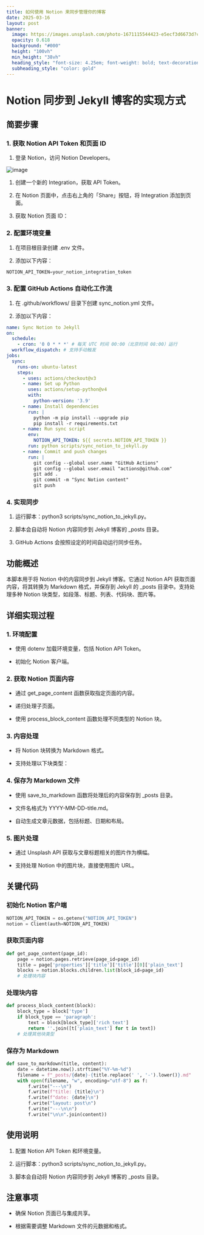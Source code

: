 ```yaml
---
title: 如何使用 Notion 来同步管理你的博客
date: 2025-03-16
layout: post
banner:
  image: https://images.unsplash.com/photo-1671115544423-e5ecf3d6673d?crop=entropy&cs=tinysrgb&fit=max&fm=jpg&ixid=M3w2OTIwMzJ8MHwxfHJhbmRvbXx8fHx8fHx8fDE3NDIxMDYzMzZ8&ixlib=rb-4.0.3&q=80&w=1080
  opacity: 0.618
  background: "#000"
  height: "100vh"
  min_height: "38vh"
  heading_style: "font-size: 4.25em; font-weight: bold; text-decoration: underline"
  subheading_style: "color: gold"
---
```


# Notion 同步到 Jekyll 博客的实现方式

## 简要步骤

### 1. 获取 Notion API Token 和页面 ID

1. 登录 Notion，访问 Notion Developers。

![image](https://prod-files-secure.s3.us-west-2.amazonaws.com/a7a0cc5a-89b9-4cda-8686-1fba0ca52f40/d19c1afe-dea5-4312-9333-786b0ba83054/image.png?X-Amz-Algorithm=AWS4-HMAC-SHA256&X-Amz-Content-Sha256=UNSIGNED-PAYLOAD&X-Amz-Credential=ASIAZI2LB466WKZ6TLK4%2F20250316%2Fus-west-2%2Fs3%2Faws4_request&X-Amz-Date=20250316T062536Z&X-Amz-Expires=3600&X-Amz-Security-Token=IQoJb3JpZ2luX2VjEMz%2F%2F%2F%2F%2F%2F%2F%2F%2F%2FwEaCXVzLXdlc3QtMiJIMEYCIQDxJl6pYI%2BDfv36cuIQNtj8MsxLQA2v3eiCAI1fbXBIZgIhAPudAucWnVH9i8aWZD75Mgu0AcmkHPdHibCC%2BRmTIT07Kv8DCCUQABoMNjM3NDIzMTgzODA1IgzNKJDWBBJg1SygIegq3APwxVzjMXpOWJIN%2Bm8LRGMgA0TQp3z7x74gUQ9j4L7KfOJVWXZ5Y%2FCEpMFvgz5EKBP2tFZcw4Bgz4qybvx1BgweK2NISGR63jcifkPuqj8h%2FhW%2Fgi6lkvoIXqWTfNWZORiK4yyy10QTW8l6z1VyXppZp6hbHKohiPw0vvZ53ERxmIVHXcKllGbjJ7rIdktyH08sb2QP09QI1LlINgeYW91yRdAOSyN%2BLd5Ago%2FA8%2F8W%2FcnRBP8KZk7794PLdeiKPV10%2FoRdU9ChNjlTGFu%2BUbf7Tf3LckCF5OyL5iB4qjxq85tpAChks9pYsiB9xRpj8d9yNjvhOKZ7U%2BVTmNb879Pgqgy3rMcVQNRmTSUzAynKVuQNi%2B4r%2B42Kh981WFNyLRhoVx2UfojlF4uW0uZyfOaT4%2FqN%2B6AsGk0aQHku1wbyyn5kaBgup4m5U3krsWlK7n3V8RuzY6kiZ9tjVKGOSGs4Zrh1lUw13YQldwaO1S59Bn5OQH9uN%2FHMg8D%2FsGRdpHqePzj7yZot4QGTfEP2bUhfUL3k%2FyevxS3IRmc5K7pcHrGQEFXqnRZl8Byjs4SS5KLtm7EIPnq3ocYHRCTzcG0ib%2BWvaVfeDEQL8s8RhTxm1nYzjAGzI%2F1tiSrubTC%2FiNm%2BBjqkAe5qOqXKUNjnOryHpu6xjeZd%2FO24gZ7PEggkJPPHVtp2JSiPXfEGMju4wbHtrLa%2FEL%2Bsl%2BHY8BvIBqy8HgG0XhbhisAQBUF7bZEvKfZMTpSmtC%2F1MMmvDXjBBiW7v0WdSAp7YZvkogZV87HZdsAaPBo%2BPh%2FF%2B3BCZVoR%2B6XfYnJNrSM26%2FuHISPcZS8RxEW%2F1SfcJsDdCgWZ9LdsLmQdWcWPYCrJ&X-Amz-Signature=de225b6747a8f5aea4436edafbf616a65b6bfb1d66ece837cc7c64b767521e75&X-Amz-SignedHeaders=host&x-id=GetObject)

1. 创建一个新的 Integration，获取 API Token。

1. 在 Notion 页面中，点击右上角的「Share」按钮，将 Integration 添加到页面。

1. 获取 Notion 页面 ID：


### 2. 配置环境变量

1. 在项目根目录创建 .env 文件。

1. 添加以下内容：

```javascript
NOTION_API_TOKEN=your_notion_integration_token
```

### 3. 配置 GitHub Actions 自动化工作流

1. 在 .github/workflows/ 目录下创建 sync_notion.yml 文件。

1. 添加以下内容：

```yaml
name: Sync Notion to Jekyll
on:
  schedule:
    - cron: '0 0 * * *' # 每天 UTC 时间 00:00（北京时间 08:00）运行
  workflow_dispatch: # 支持手动触发
jobs:
  sync:
    runs-on: ubuntu-latest
    steps:
      - uses: actions/checkout@v3
      - name: Set up Python
        uses: actions/setup-python@v4
        with:
          python-version: '3.9'
      - name: Install dependencies
        run: |
          python -m pip install --upgrade pip
          pip install -r requirements.txt
      - name: Run sync script
        env:
          NOTION_API_TOKEN: ${{ secrets.NOTION_API_TOKEN }}
        run: python scripts/sync_notion_to_jekyll.py
      - name: Commit and push changes
        run: |
          git config --global user.name "GitHub Actions"
          git config --global user.email "actions@github.com"
          git add .
          git commit -m "Sync Notion content"
          git push
```

### 4. 实现同步

1. 运行脚本：python3 scripts/sync_notion_to_jekyll.py。

1. 脚本会自动将 Notion 内容同步到 Jekyll 博客的 _posts 目录。

1. GitHub Actions 会按照设定的时间自动运行同步任务。

## 功能概述

本脚本用于将 Notion 中的内容同步到 Jekyll 博客。它通过 Notion API 获取页面内容，将其转换为 Markdown 格式，并保存到 Jekyll 的 _posts 目录中。支持处理多种 Notion 块类型，如段落、标题、列表、代码块、图片等。

## 详细实现过程

### 1. 环境配置

- 使用 dotenv 加载环境变量，包括 Notion API Token。

- 初始化 Notion 客户端。

### 2. 获取 Notion 页面内容

- 通过 get_page_content 函数获取指定页面的内容。

- 递归处理子页面。

- 使用 process_block_content 函数处理不同类型的 Notion 块。

### 3. 内容处理

- 将 Notion 块转换为 Markdown 格式。

- 支持处理以下块类型：


### 4. 保存为 Markdown 文件

- 使用 save_to_markdown 函数将处理后的内容保存到 _posts 目录。

- 文件名格式为 YYYY-MM-DD-title.md。

- 自动生成文章元数据，包括标题、日期和布局。

### 5. 图片处理

- 通过 Unsplash API 获取与文章标题相关的图片作为横幅。

- 支持处理 Notion 中的图片块，直接使用图片 URL。

## 关键代码

### 初始化 Notion 客户端

```python
NOTION_API_TOKEN = os.getenv("NOTION_API_TOKEN")
notion = Client(auth=NOTION_API_TOKEN)
```

### 获取页面内容

```python
def get_page_content(page_id):
    page = notion.pages.retrieve(page_id=page_id)
    title = page['properties']['title']['title'][0]['plain_text']
    blocks = notion.blocks.children.list(block_id=page_id)
    # 处理块内容
```

### 处理块内容

```python
def process_block_content(block):
    block_type = block['type']
    if block_type == 'paragraph':
        text = block[block_type]['rich_text']
        return ''.join([t['plain_text'] for t in text])
    # 处理其他块类型
```

### 保存为 Markdown

```python
def save_to_markdown(title, content):
    date = datetime.now().strftime("%Y-%m-%d")
    filename = f"_posts/{date}-{title.replace(' ', '-').lower()}.md"
    with open(filename, "w", encoding="utf-8") as f:
        f.write("---\n")
        f.write(f"title: {title}\n")
        f.write(f"date: {date}\n")
        f.write("layout: post\n")
        f.write("---\n\n")
        f.write("\n\n".join(content))
```

## 使用说明

1. 配置 Notion API Token 和环境变量。

1. 运行脚本：python3 scripts/sync_notion_to_jekyll.py。

1. 脚本会自动将 Notion 内容同步到 Jekyll 博客的 _posts 目录。

## 注意事项

- 确保 Notion 页面已与集成共享。

- 根据需要调整 Markdown 文件的元数据和格式。